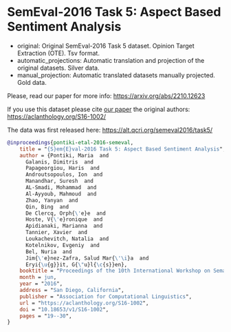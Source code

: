 # SemEval-2016 Task 5: Aspect Based Sentiment Analysis

- original: Original SemEval-2016 Task 5 dataset. Opinion Target Extraction (OTE). Tsv format.
- automatic_projections: Automatic translation and projection of the original datasets. Silver data.
- manual_projection: Automatic translated datasets manually projected. Gold data.

Please, read our paper for more info: https://arxiv.org/abs/2210.12623

If you use this dataset please cite [our paper](https://arxiv.org/abs/2210.12623) the original authors:
https://aclanthology.org/S16-1002/

The data was first released here: https://alt.qcri.org/semeval2016/task5/

```bibtex
@inproceedings{pontiki-etal-2016-semeval,
    title = "{S}em{E}val-2016 Task 5: Aspect Based Sentiment Analysis",
    author = {Pontiki, Maria  and
      Galanis, Dimitris  and
      Papageorgiou, Haris  and
      Androutsopoulos, Ion  and
      Manandhar, Suresh  and
      AL-Smadi, Mohammad  and
      Al-Ayyoub, Mahmoud  and
      Zhao, Yanyan  and
      Qin, Bing  and
      De Clercq, Orph{\'e}e  and
      Hoste, V{\'e}ronique  and
      Apidianaki, Marianna  and
      Tannier, Xavier  and
      Loukachevitch, Natalia  and
      Kotelnikov, Evgeniy  and
      Bel, Nuria  and
      Jim{\'e}nez-Zafra, Salud Mar{\'\i}a  and
      Eryi{\u{g}}it, G{\"u}l{\c{s}}en},
    booktitle = "Proceedings of the 10th International Workshop on Semantic Evaluation ({S}em{E}val-2016)",
    month = jun,
    year = "2016",
    address = "San Diego, California",
    publisher = "Association for Computational Linguistics",
    url = "https://aclanthology.org/S16-1002",
    doi = "10.18653/v1/S16-1002",
    pages = "19--30",
}
```


